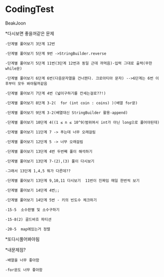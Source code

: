 # CodingTest
BeakJoon

*다시보면 좋을꺼같은 문제

    -단계별 풀어보기 3단계 12번
  
    -단계별 풀어보기 5단계 9번 ->StringBuilder.reverse
  
    -단계별 풀어보기 5단계 11번(3단계 12번과 동일 근데 까먹음)-입력 그대로 출력(무한 while문)
  
    -단계별 풀어보기 6단계 6번(다음문자열을 건너뛴다. 크로아티아 문자) -->6단계는 6번 이후부터 모두 봐야될꺼같음 
  
    -단계별 풀어보기 7단계 4번 (넓이구하기를 칸세는걸로??!)

    -단계별 풀어보기 8단계 3-2(	for (int coin : coins) )(배열 for문)

    -단계별 풀어보기 9단계 3-2(배열대신 StringBuilder 활용-append)

    -단계별 풀어보기 10단계 4((1 ≤ n ≤ 10^9)범위여서 int가 아닌 long으로 풀어야된데)

    -단계별 풀어보기 11단계 7 -> 푸는데 너무 오래걸림

    -단계별 풀어보기 12단계 5 -> 너무 오래걸림

    -단계별 풀어보기 13단계 4번 두번째 풀이 해석하기

    -단계별 풀어보기 13단계 7-(2),(3) 풀이 다시보기

    -그래서 13단계 1,4,5 뭐가 다른데??

    -단계별 풀어보기 13단계 9,10,11 다시보기  11번이 진짜임 매일 한번씩 보기

    -단계별 풀어보기 14단계 4번;;

    -단계별 풀어보기 14단계 5번 - 키의 빈도수 체크하기

    -15-5  소수판별 및 소수구하기

    -15-8(2) 골드바흐 파티션

    -20-5  map에있는거 정렬

*또다시풀어봐야됨

*내문제점?
  
    -배열을 너무 좋아함

    -for문도 너무 좋아함

